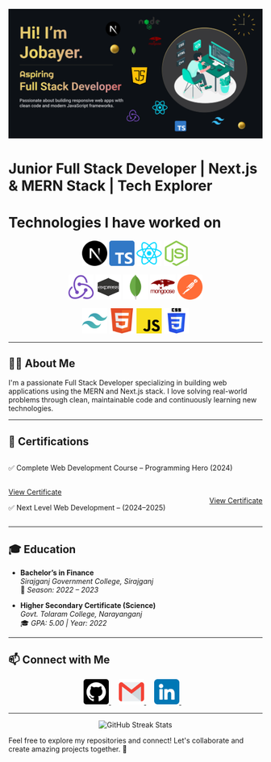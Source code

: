<!-- Banner Image -->

![Make your README](https://github.com/ahmed-jobayer/ahmed-jobayer/blob/main/images/Make%20your%20README.png)

# Junior Full Stack Developer | Next.js & MERN Stack | Tech Explorer

# Technologies I have worked on

<p align="center">
  <img src="https://github.com/ahmed-jobayer/ahmed-jobayer/blob/main/images/nextjs-icon.svg" alt="Next.js" width="50" height="50"/>
  <img src="https://github.com/ahmed-jobayer/ahmed-jobayer/blob/main/images/typescriptlang-icon.svg" alt="Typescript" width="50" height="50"/>
  <img src="https://github.com/ahmed-jobayer/ahmed-jobayer/blob/main/images/reactjs-icon.svg" alt="React" width="50" height="50"/>
  <img src="https://github.com/ahmed-jobayer/ahmed-jobayer/blob/main/images/nodejs-icon.svg" alt="Node" width="50" height="50"/>
</p>

<p align="center">
  <img src="https://github.com/ahmed-jobayer/ahmed-jobayer/blob/main/images/js_redux-icon.svg" alt="Redux" width="50" height="50"/>
  <img src="https://github.com/ahmed-jobayer/ahmed-jobayer/blob/main/images/expressjs-icon.svg.png" alt="Express" width="50" height="50"/>
  <img src="https://github.com/ahmed-jobayer/ahmed-jobayer/blob/main/images/mongodb-icon.svg" alt="MongoDB" width="50" height="50"/>
  <img src="https://github.com/ahmed-jobayer/ahmed-jobayer/blob/main/images/mongoose.svg" alt="Mongoose" width="50" height="50"/>
  <img src="https://github.com/ahmed-jobayer/ahmed-jobayer/blob/main/images/getpostman-icon.svg" alt="Postman" width="50" height="50"/>
</p>

<p align="center">
  <img src="https://github.com/ahmed-jobayer/ahmed-jobayer/blob/main/images/tailwindcss-icon.svg" alt="Tailwind CSS" width="50" height="50"/>
  <img src="https://github.com/ahmed-jobayer/ahmed-jobayer/blob/main/images/w3_html5-icon.svg" alt="HTML" width="50" height="50"/>
  <img src="https://github.com/ahmed-jobayer/ahmed-jobayer/blob/main/images/javascript-icon.svg" alt="JavaScript" width="50" height="50"/>
  <img src="https://github.com/ahmed-jobayer/ahmed-jobayer/blob/main/images/w3_css-official.svg" alt="CSS" width="50" height="50"/>
</p>

---

## 👨‍💻 About Me

I'm a passionate Full Stack Developer specializing in building web applications using the MERN and Next.js stack. I love solving real-world problems through clean, maintainable code and continuously learning new technologies.

---

## 📜 Certifications

<div style="display: flex; justify-content: space-between; flex-wrap: wrap; gap: 1rem;">
  <p>✅ Complete Web Development Course – Programming Hero (2024)</p>
  <a href="https://drive.google.com/file/d/1d1eEB6kHdadp1e52J6eb-SZBlGJq2ArN/view?usp=sharing" target="_blank">
    View Certificate
  </a>
</div>
<div style="display: flex; justify-content: space-between; flex-wrap: wrap; gap: 1rem;">
  <p>✅ Next Level Web Development – (2024–2025)</p>
  <a href="https://drive.google.com/file/d/1f63T2DFifAQiZGAfHBJMwBvlB14Ytd78/view?usp=sharing" target="_blank">
    View Certificate
  </a>
</div>
 

---

## 🎓 **Education**

- **Bachelor’s in Finance**  
  *Sirajganj Government College, Sirajganj*  
  📅 *Season: 2022 – 2023*

- **Higher Secondary Certificate (Science)**  
  *Govt. Tolaram College, Narayanganj*  
  🎓 *GPA: 5.00 | Year: 2022*

---

## 📫 **Connect with Me**

<p align="center">
  <a href="https://github.com/ahmed-jobayer" target="_blank">
    <img src="https://github.com/ahmed-jobayer/ahmed-jobayer/blob/main/images/github.png" alt="GitHub" width="50" height="50" />
  </a>&nbsp;&nbsp;&nbsp;
  <a href="mailto:jobayerahm7@gmail.com" target="_blank">
    <img src="https://github.com/ahmed-jobayer/ahmed-jobayer/blob/main/images/email.png" alt="Email" width="50" height="50"/>
  </a>&nbsp;&nbsp;&nbsp;
  <a href="https://www.linkedin.com/in/jobayerahmmed7/" target="_blank">
    <img src="https://github.com/ahmed-jobayer/ahmed-jobayer/blob/main/images/linkedin.png" alt="LinkedIn" width="50" height="50"/>
  </a>&nbsp;&nbsp;&nbsp;
</p>

<!-- - **GitHub**: [github.com/ahmed-jobayer](https://github.com/ahmed-jobayer)
- **Email**: jobayerahm7@gmail.com
- **LinkedIn**: [https://www.linkedin.com/in/ahmed-jobayer/](https://www.linkedin.com/in/ahmed-jobayer) -->

---
<p align="center">
  <img src="https://github-readme-streak-stats.herokuapp.com?user=ahmed-jobayer&theme=dark&hide_border=true" alt="GitHub Streak Stats">
</p>

Feel free to explore my repositories and connect! Let's collaborate and create amazing projects together. 🚀

<!-- ## 🌟 **Projects**
### **1. [Gadget Galaxy](#)**
An e-commerce website for selling gadgets. Features include:
- Interactive UI with React and Tailwind CSS
- Backend API with Express.js and MongoDB
- User authentication and payment gateway integration

<!-- ### **2. [Portfolio Website](#)**
A personal portfolio showcasing my projects, skills, and experiences.   -->

<!--
**ahmed-jobayer/ahmed-jobayer** is a ✨ _special_ ✨ repository because its `README.md` (this file) appears on your GitHub profile.

Here are some ideas to get you started:

- 🔭 I’m currently working on ...
- 🌱 I’m currently learning ...
- 👯 I’m looking to collaborate on ...
- 🤔 I’m looking for help with ...
- 💬 Ask me about ...
- 📫 How to reach me: ...
- 😄 Pronouns: ...
- ⚡ Fun fact: ...
  -->
